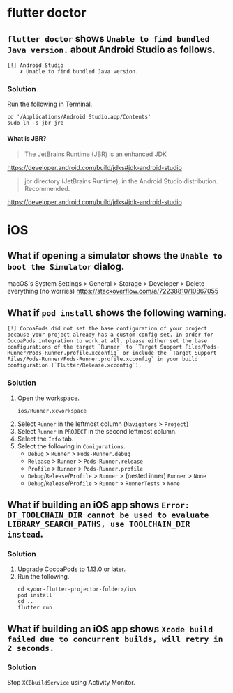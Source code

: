 # flutter doctor
## `flutter doctor` shows `Unable to find bundled Java version.` about Android Studio as follows.
```
[!] Android Studio
    ✗ Unable to find bundled Java version.
```

### Solution
Run the following in Terminal.
```shell
cd '/Applications/Android Studio.app/Contents'
sudo ln -s jbr jre
```

#### What is JBR?
> The JetBrains Runtime (JBR)  is an enhanced JDK

https://developer.android.com/build/jdks#jdk-android-studio

> jbr directory (JetBrains Runtime), in the Android Studio distribution. Recommended.

https://developer.android.com/build/jdks#jdk-android-studio

# iOS
## What if opening a simulator shows the `Unable to boot the Simulator` dialog.
macOS's System Settings > General > Storage > Developer > Delete everything (no worries)
https://stackoverflow.com/a/72238810/10867055

## What if `pod install` shows the following warning.
```
[!] CocoaPods did not set the base configuration of your project because your project already has a custom config set. In order for CocoaPods integration to work at all, please either set the base configurations of the target `Runner` to `Target Support Files/Pods-Runner/Pods-Runner.profile.xcconfig` or include the `Target Support Files/Pods-Runner/Pods-Runner.profile.xcconfig` in your build configuration (`Flutter/Release.xcconfig`).
```
### Solution
1. Open the workspace.
    ```shell
    ios/Runner.xcworkspace
    ```
2. Select `Runner` in the leftmost column (`Navigators` > `Project`)
3. Select `Runner` in `PROJECT` in the second leftmost column.
3. Select the `Info` tab.
4. Select the following in `Conigurations`.
    - `Debug` > `Runner` > `Pods-Runner.debug`
    - `Release` > `Runner` > `Pods-Runner.release`
    - `Profile` > `Runner` > `Pods-Runner.profile`
    - `Debug`/`Release`/`Profile` > `Runner` > (nested inner) `Runner` > `None`
    - `Debug`/`Release`/`Profile` > `Runner` > `RunnerTests` > `None`

## What if building an iOS app shows `Error: DT_TOOLCHAIN_DIR cannot be used to evaluate LIBRARY_SEARCH_PATHS, use TOOLCHAIN_DIR instead`.
### Solution
1. Upgrade CocoaPods to 1.13.0 or later.
2. Run the following.
   ```shell
   cd <your-flutter-projector-folder>/ios
   pod install
   cd ..
   flutter run
   ```

## What if building an iOS app shows `Xcode build failed due to concurrent builds, will retry in 2 seconds.`
### Solution
Stop `XCBbuildService` using Activity Monitor.
